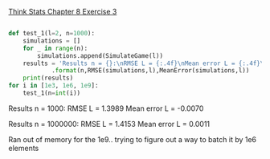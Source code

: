 [Think Stats Chapter 8 Exercise 3](http://greenteapress.com/thinkstats2/html/thinkstats2009.html#toc77)

```python

def test_1(l=2, n=1000):
    simulations = []
    for _ in range(n):
        simulations.append(SimulateGame(l))
    results = 'Results n = {}:\nRMSE L = {:.4f}\nMean error L = {:.4f}\n'\
            .format(n,RMSE(simulations,l),MeanError(simulations,l))
    print(results)
for i in [1e3, 1e6, 1e9]:
    test_1(n=int(i))

```

Results n = 1000:
RMSE L = 1.3989
Mean error L = -0.0070

Results n = 1000000:
RMSE L = 1.4153
Mean error L = 0.0011

Ran out of memory for the 1e9.. trying to figure out a way to batch it by 1e6 elements